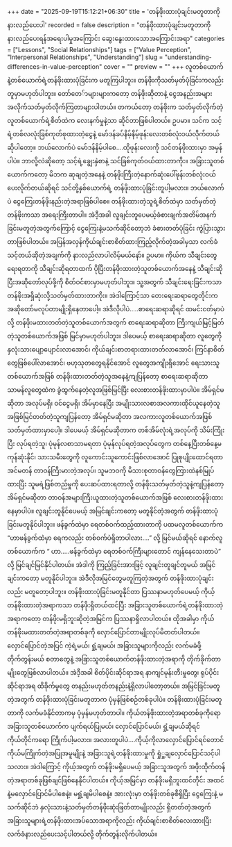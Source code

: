 +++
date = "2025-09-19T15:12:21+06:30"
title = 'တန်ဖိုးထားပုံချင်းမတူတာကို နားလည်ပေးပါ'
recorded = false
description = "တန်ဖိုးထားပုံချင်းမတူတာကို နားလည်ပေးရန်အရေးပါမှုအကြောင်း ဆွေးနွေးထားသောအကြောင်းအရာ"
categories = ["Lessons", "Social Relationships"]
tags = ["Value Perception", "Interpersonal Relationships", "Understanding"]
slug = "understanding-differences-in-value-perception"
cover = ""
preview = ""
+++
လူတစ်ယောက်နဲ့တစ်ယောက်ရဲ့တန်ဖိုးထားပုံခြင်းက မတူကြပါဘူး။ တန်ဖိုးကိုသတ်မှတ်ပုံခြင်းကလည်း တူမှာမဟုတ်ပါဘူး။
တော်တေ်ာများများကတော့ တန်ဖိုးဆိုတာနဲ့ ငွေအနည်းအများအလိုက်သတ်မှတ်လိုက်ကြတာများပါတယ်။ တကယ်တော့ တန်ဖိုးက သတ်မှတ်လိုက်တဲ့လူတစ်ယောက်ရဲ့စိတ်ထဲက လေးနက်မှုနဲ့သာ ဆိုင်တာဖြစ်ပါတယ်။ ဥပမာ။ သင်က သင့်ရဲ့တစ်လလုံးခြစ်ကုတ်စုထားတဲ့ငွေနဲ့ မော်ဒန်ခပ်နိမ့်နိမ့်ဖုန်းလေးတစ်လုံးဝယ်လိုက်တယ်ဆိုပါတော့။ ဘယ်လောက်ပဲ မော်ဒန်နိမ့်ပါစေ….ထိုဖုန်းလေးကို သင်တန်ဖိုးထားမှာ အမှန်ပါပဲ။ ဘာလို့လဲဆိုတော့ သင့်ရဲ့ချွေးနှဲစာနဲ့ သင်ခြစ်ကုတ်ဝယ်ထားတာကိုး။
အခြားသူတစ်ယောက်ကတော့ မိဘက ဆုချတဲ့အနေနဲ့ တန်ဖိုးကြီးတဲ့နောက်ဆုံးပေါ်ဖုန်းတစ်လုံးဝယ်ပေးလိုက်တယ်ဆိုရင် သင်တို့နှစ်ယောက်ရဲ့ တန်ဖိုးထားပုံခြင်းတူပါ့မလား။
ဘယ်လောက်ပဲ ငွေကြေးတန်ဖိုးနည်းတဲ့အရာဖြစ်ပါစေ။ တန်ဖိုးထားတဲ့သူရဲ့စိတ်ထဲမှာ သတ်မှတ်တဲ့တန်ဖိုးကသာ အရေးကြီးတာပါ။ အဲဒီ့အခါ လူချင်းတူပေမယ့်ခံစားချက်အတိမ်အနက်ခြင်းမတူတဲ့အတွက်ကြောင့် ငွေကြေးနဲ့မသက်ဆိုင်တော့ဘဲ ခံစားတတ်ပုံခြင်း ကွဲပြားသွားတာဖြစ်ပါတယ်။ အပြန်အလှန်ကိုယ်ချင်းစာစိတ်ထားကြည့်လိုက်တဲ့အခါမှသာ လက်ခံသင့်တယ်ဆိုတဲ့အချက်ကို နားလည်လာပါလိမ့်မယ်နော်။
ဥပမာ။ ကိုယ်က သီချင်းတွေရေးရတာကို သီချင်းဆိုရတာထက် ပိုပြီးတန်ဖိုးထားတဲ့သူတစ်ယောက်အနေနဲ့ သီချင်းဆိုပြီးအဆိုတော်လုပ်ဖို့ကို စိတ်ဝင်စားမှာမဟုတ်ပါဘူး။ သူ့အတွက် သီချင်းရေးခြင်းကသာ တန်ဖိုးအရှိဆုံးလို့သတ်မှတ်ထားတာကိုး။ အဲဒါကြောင့်သာ တေးရေးဆရာတွေတိုင်းက အဆိုတော်မလုပ်တာမျိုးရှိနေတာပေါ့။
အဲဒီလိုပါပဲ…..စာရေးဆရာဆိုရင် ထမင်းငတ်မှာပဲလို့ တန်ဖိုးမထားတတ်တဲ့သူတစ်ယောက်အတွက် စာရေးဆရာဆိုတာ ကြီးကျယ်မြင့်မြတ်တဲ့သူတစ်ယောက်အဖြစ် မြင်မှာမဟုတ်ပါဘူး။ ဒါပေမယ့် စာရေးဆရာဆိုတာ လူတွေကို နှလုံးသားပျော့ပျောင်းလာအောင်၊ ကိုယ်ချင်းစာတရားထားတတ်လာအောင်၊ ကြင်နာစိတ်တွေဖြစ်ပေါ်လာအောင်၊ ဗဟုသုတတွေရနိုင်အောင် လူတွေအကျိုးရှိအောင် ရေးသားသူတစ်ယောက်အဖြစ် တန်ဖိုးထားတတ်တဲ့သူအနေနဲ့ကျပြန်တော့ စာရေးဆရာဆိုတာ သာမန်လူတွေထဲက ခွဲထွက်နေတဲ့လူအဖြစ်မြင်ပြီး လေးစားတန်ဖိုးထားမှာပါပဲ။
အိမ်ရှင်မဆိုတာ အလုပ်မရှိ၊ ဝင်ငွေမရှိ၊ အိမ်မှာနေပြီး အမျိုးသားလစာအလကားထိုင်ယူနေတဲ့သူအဖြစ်မြင်တတ်တဲ့သူကျပြန်တော့ အိမ်ရှင်မဆိုတာ အလကားလူတစ်ယောက်အဖြစ်သတ်မှတ်ထားမှာပေါ့။ ဒါပေမယ့် အိမ်ရှင်မဆိုတာက တစ်အိမ်လုံးရဲ့အလုပ်ကို သိမ်းကြုံးပြီး လုပ်ရတဲ့သူ၊ ပုံမုန်လစာသာမရတာ ပုံမုန်လုပ်ရတဲ့အလုပ်တွေက တစ်နေ့ပြီးတစ်နေ့မကုန်ဆုံးနိုင်၊ သားသမီးတွေကို လူကောင်းသူကောင်းဖြစ်လာအောင် ပြုစုပျိုးထောင်ရတာ အင်မတန် တာဝန်ကြီးမားတဲ့အလုပ်၊ သူမဘဝကို မိသားစုတာဝန်တွေကြားထဲနစ်မြုပ်ထားပြီး သူမရဲ့ဖြစ်တည်မှုကို ပေးဆပ်ထားရတာလို့ တန်ဖိုးသတ်မှတ်တဲ့သူနဲ့ကျပြန်တော့ အိမ်ရှင်မဆိုတာ တာဝန်အများကြီးယူထားတဲ့သူတစ်ယောက်အဖြစ် လေးစားတန်ဖိုးထားနေမှာပါပဲ။
လူချင်းတူနိုင်ပေမယ့် အမြင်ချင်းကတော့ မတူနိုင်တဲ့အတွက် တန်ဖိုးထားပုံခြင်းမတူနိုင်ပါဘူး။ ဖန်ခွက်ထဲမှာ ရေတစ်ဝက်ထည့်ထားတာကို ပထမလူတစ်ယောက်က “ဟာဖန်ခွက်ထဲမှာ ရေကလည်း တစ်ဝက်ပဲရှိတာပါလား….” လို့ မြင်မယ်ဆိုရင် နောက်လူတစ်ယောက်က “ ဟာ…..ဖန်ခွက်ထဲမှာ ရေတစ်ဝက်ကြီးများတောင် ကျန်နေသေးတာပဲ” လို့ မြင်ချင်မြင်နိုင်ပါတယ်။ အဲဒါကို ကြည့်ခြင်းအားဖြင့် လူချင်းတူချင်တူမယ် အမြင်ချင်းကတော့ မတူနိုင်ပါဘူး။ အဲဒီလိုအမြင်တွေမတူကြတဲ့အတွက် တန်ဖိုးထားပုံချင်းလည်း မတူတော့ပါဘူး။ တန်ဖိုးထားပုံခြင်းမတူနိုင်တာ ပြဿနာမဟုတ်ပေမယ့် ကိုယ့်တန်ဖိုးထားတဲ့အရာကသာ တန်ဖိုးရှိတယ်ထင်ပြီး အခြားသူတစ်ယောက်ရဲ့တန်ဖိုးထားတဲ့အရာကတော့ တန်ဖိုးမရှိဘူးဆိုတဲ့အမြင်က ပြဿနာရှိလာပါတယ်။
ထိုအခါမှာ ကိုယ်တန်ဖိုးမထားတတ်တဲ့အရာတစ်ခုကို လှောင်ပြောင်တာမျိုးလုပ်မိတတ်ပါတယ်။ လှောင်ပြောင်တဲ့အပြင် ကဲ့ရဲ့မယ်၊ ရှုံ့ချမယ်၊ အခြားသူများကိုလည်း လက်မခံဖို့ တိုက်တွန်းမယ် စတာတွေနဲ့ အခြားသူတစ်ယောက်တန်ဖိုးထားတဲ့အရာကို တိုက်ခိုက်တာမျိုးတွေဖြစ်လာပါတယ်။ အဲဒီ့အခါ စိတ်ပိုင်းဆိုင်ရာအရ နာကျင်မုန်းတီးမှုတွေ၊ ရုပ်ပိုင်းဆိုင်ရာအရ ထိခိုက်မှုတွေ တနည်းမဟုတ်တနည်းနဲ့ရှိလာပါတော့တယ်။
အမြင်ခြင်းမတူတဲ့အတွက် တန်ဖိုးထားပုံခြင်းမတူတာက ပုံမှန်ဖြစ်စဉ်တစ်ခုပါပဲ။ တန်ဖိုးထားပုံခြင်းမတူတာကို လက်မခံနိုင်တာကမှ ပုံမှန်မဟုတ်တာပါ။ ကိုယ်တန်ဖိုးထားတဲ့အရာတစ်ခုကိုရော အခြားသူတစ်ယောက်က ပျက်ရယ်ပြုမယ်၊ လှောင်ပြောင်မယ်၊ ရှုံ့ချမယ်ဆိုရင် ကိုယ်တိုင်ကရော ကြိုက်ပါ့မလား။ အလားတူပါပဲ….ကိုယ့်ကိုလာလှောင်ပြောင်ရင်တောင် ကိုယ်မကြိုက်တဲ့အပြုအမူမျိုးနဲ့ အခြားသူရဲ့တန်ဖိုးထားမှုကို ရှုံှု့ချလှောင်ပြောင်သင့်ပါသလား။
အဲဒါကြောင့် ကိုယ့်အတွက် တန်ဖိုးမရှိပေမယ့် အခြားသူအတွက် အဖိုးထိုက်တန်တဲ့အရာတစ်ခုဖြစ်ချင်ဖြစ်နေနိုင်ပါတယ်။ ကိုယ့်အမြင်မှာ တန်ဖိုးမရှိဘူးထင်တိုင်း အထင်နဲ့မလှောင်ပြောင်မိပါစေနဲ့။ မရှုံ့ချမိပါစေနဲ့။ အားလုံးမှာ တန်ဖိုးတစ်ခုစီရှိပြီး ငွေကြေးနဲ့ မသက်ဆိုင်ဘဲ နှလုံးသားနဲ့သတ်မှတ်တန်ဖိုးဆုံးဖြတ်တာမျိုးလည်း ရှိတတ်တဲ့အတွက် အခြားသူများရဲ့တန်ဖိုးထားအပ်သောအရာကိုလည်း ကိုယ်ချင်းစာစိတ်လေးထားပြီး လက်ခံနားလည်ပေးသင့်ပါတယ်လို့ တိုက်တွန်းလိုက်ပါတယ်။ 